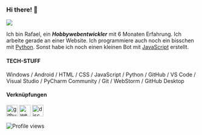### Hi there! 👋
![](https://mir-s3-cdn-cf.behance.net/projects/max_808/6dc5de68097599.Y3JvcCwzNzI5LDI5MTcsNjM2LDA.jpg)

Ich bin Rafael, ein ***Hobbywebentwickler*** mit 6 Monaten Erfahrung. Ich arbeite gerade an einer Website. Ich programmiere auch noch ein bisschen mit [Python](https://www.python.org/). Sonst habe ich noch einen kleinen Bot mit [JavaScript](https://www.javascript.com/) erstellt.

#### TECH-STUFF
Windows / Android / HTML / CSS / JavaScript / Python / GitHub / VS Code / Visual Studio / PyCharm Community / Git / WebStorm / GitHub Desktop






#### Verknüpfungen

[<img src='https://cdn.jsdelivr.net/npm/simple-icons@3.0.1/icons/github.svg' alt='github' height='30'>](https://github.com/ArcticPenguin07)  [<img src='https://cdn.jsdelivr.net/npm/simple-icons@3.0.1/icons/icloud.svg' alt='website' height='30'>](https://arcticpenguin07.github.io)  [<img src='https://cdn.jsdelivr.net/npm/simple-icons@3.0.1/icons/discord.svg' alt='discord' height='30'>](https://discord.gg/SEUx4An4)  

![Profile views](https://gpvc.arturio.dev/ArcticPenguin07)  
